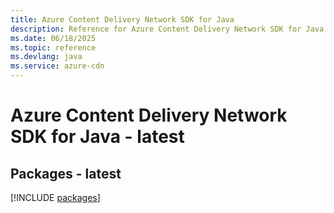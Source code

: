 ```yaml
---
title: Azure Content Delivery Network SDK for Java
description: Reference for Azure Content Delivery Network SDK for Java
ms.date: 06/18/2025
ms.topic: reference
ms.devlang: java
ms.service: azure-cdn
---
```

# Azure Content Delivery Network SDK for Java - latest
## Packages - latest
[!INCLUDE [packages](content-delivery-network-index.md)]